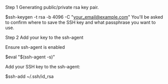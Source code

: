Step 1 Generating public/private rsa key pair.

$ssh-keygen -t rsa -b 4096 -C "your_email@example.com"
You'll be asked to confirm where to save the SSH key and what passphrase you want to use.

Step 2 Add your key to the ssh-agent

Ensure ssh-agent is enabled

$eval "$(ssh-agent -s)"

Add your SSH key to the ssh-agent:

$ssh-add ~/.ssh/id_rsa